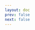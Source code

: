 ```yaml
---
layout: doc
prev: false
next: false
---
```


<CustomItemBox :item="{
  name: '蔬菜煲',
  icon: '/wiki/item/cooked_vege.png',
  type: '料理',
  description: '',
  params: {
    stack: 1,
    durability: -1 
  },
  obtain: {
    found: [],
    npc: [],
    shop: [],
    gardening: []
  }
}" />
